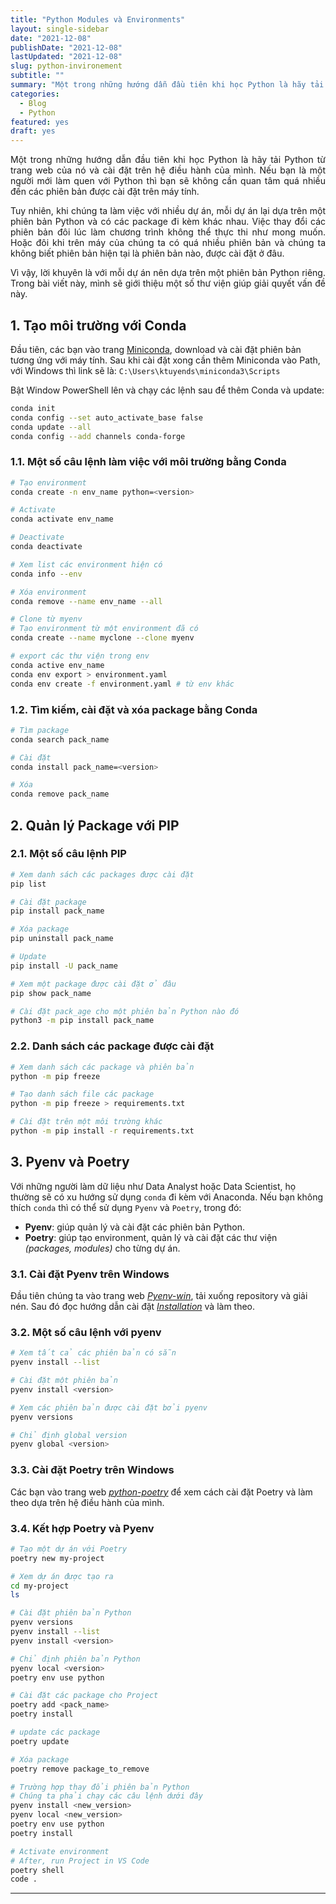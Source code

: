 ```yaml
---
title: "Python Modules và Environments"
layout: single-sidebar
date: "2021-12-08"
publishDate: "2021-12-08"
lastUpdated: "2021-12-08"
slug: python-invironement
subtitle: ""
summary: "Một trong những hướng dẫn đầu tiên khi học Python là hãy tải Python từ trang web của nó và cài đặt trên hệ điều hành của mình. Nếu bạn là một người mới làm quen với Python..."
categories:
  - Blog
  - Python
featured: yes
draft: yes
---
```


<p style="text-align:justify">Một trong những hướng dẫn đầu tiên khi học Python là hãy tải Python từ trang web của nó và cài đặt trên hệ điều hành của mình. Nếu bạn là một người mới làm quen với Python thì bạn sẽ không cần quan tâm quá nhiều đến các phiên bản được cài đặt trên máy tính. </p>

<p style="text-align:justify">Tuy nhiên, khi chúng ta làm việc với nhiều dự án, mỗi dự án lại dựa trên một phiên bản Python và có các package đi kèm khác nhau. Việc thay đổi các phiên bản đôi lúc làm chương trình không thể thực thi như mong muốn. Hoặc đôi khi trên máy của chúng ta có quá nhiều phiên bản và chúng ta không biết phiên bản hiện tại là phiên bản nào, được cài đặt ở đâu.</p> 

<p style="text-align:justify">Vì vậy, lời khuyên là với mỗi dự án nên dựa trên một phiên bản Python riêng. Trong bài viết này, mình sẽ giới thiệu một số thư viện giúp giải quyết vấn đề này.</p>

## 1. Tạo môi trường với Conda

Đầu tiên, các bạn vào trang [Miniconda](https://docs.conda.io/en/latest/miniconda.html), download và cài đặt phiên bản tương ứng với máy tính. Sau khi cài đặt xong cần thêm Miniconda vào Path, với Windows thì link sẽ là: `C:\Users\ktuyends\miniconda3\Scripts`

Bật Window PowerShell lên và chạy các lệnh sau để thêm Conda và update:

```bash
conda init
conda config --set auto_activate_base false
conda update --all
conda config --add channels conda-forge
```

### 1.1. Một số câu lệnh làm việc với môi trường bằng Conda

```bash
# Tạo environment
conda create -n env_name python=<version>

# Activate
conda activate env_name

# Deactivate
conda deactivate
```

```bash
# Xem list các environment hiện có
conda info --env

# Xóa environment
conda remove --name env_name --all

# Clone từ myenv
# Tạo environment từ một environment đã có
conda create --name myclone --clone myenv

# export các thư viện trong env
conda active env_name
conda env export > environment.yaml
conda env create -f environment.yaml # từ env khác
```

### 1.2. Tìm kiếm, cài đặt và xóa package bằng Conda

```bash
# Tìm package
conda search pack_name

# Cài đặt
conda install pack_name=<version>

# Xóa
conda remove pack_name
```

## 2. Quản lý Package với PIP

### 2.1. Một số câu lệnh PIP

```bash
# Xem danh sách các packages được cài đặt
pip list

# Cài đặt package
pip install pack_name

# Xóa package 
pip uninstall pack_name

# Update 
pip install -U pack_name

# Xem một package được cài đặt ở đâu
pip show pack_name

# Cài đặt pack_age cho một phiên bản Python nào đó
python3 -m pip install pack_name
```

### 2.2. Danh sách các package được cài đặt

```bash
# Xem danh sách các package và phiên bản
python -m pip freeze

# Tạo danh sách file các package
python -m pip freeze > requirements.txt

# Cài đặt trên một môi trường khác
python -m pip install -r requirements.txt
```

## 3. Pyenv và Poetry

Với những người làm dữ liệu như Data Analyst hoặc Data Scientist, họ thường sẽ có xu hướng sử dụng `conda` đi kèm với Anaconda. Nếu bạn không thích `conda` thì có thể sử dụng `Pyenv` và `Poetry`, trong đó:

- **Pyenv**: giúp quản lý và cài đặt các phiên bản Python.
- **Poetry**: giúp tạo environment, quản lý và cài đặt các thư viện _(packages, modules)_ cho từng dự án.

### 3.1. Cài đặt Pyenv trên Windows

Đầu tiên chúng ta vào trang web _[Pyenv-win](https://github.com/pyenv-win/pyenv-win)_, tải xuống repository và giải nén. Sau đó đọc hướng dẫn cài đặt _[Installation](https://github.com/pyenv-win/pyenv-win#installation)_ và làm theo. 

### 3.2. Một số câu lệnh với pyenv

```bash
# Xem tất cả các phiên bản có sẵn
pyenv install --list

# Cài đặt một phiên bản
pyenv install <version>

# Xem các phiên bản được cài đặt bởi pyenv
pyenv versions

# Chỉ định global version
pyenv global <version>
```

### 3.3. Cài đặt Poetry trên Windows

Các bạn vào trang web _[python-poetry](https://python-poetry.org/docs/#installation)_ để xem cách cài đặt Poetry và làm theo dựa trên hệ điều hành của mình.

### 3.4. Kết hợp Poetry và Pyenv

```bash
# Tạo một dự án với Poetry
poetry new my-project

# Xem dự án được tạo ra
cd my-project
ls

# Cài đặt phiên bản Python
pyenv versions
pyenv install --list
pyenv install <version>

# Chỉ định phiên bản Python
pyenv local <version>
poetry env use python
```

```bash
# Cài đặt các package cho Project
poetry add <pack_name>
poetry install

# update các package
poetry update

# Xóa package
poetry remove package_to_remove
```

```bash
# Trường hợp thay đổi phiên bản Python
# Chúng ta phải chạy các câu lệnh dưới đây
pyenv install <new_version>
pyenv local <new_version>
poetry env use python
poetry install
```

```bash
# Activate environment
# After, run Project in VS Code
poetry shell
code .
```

---